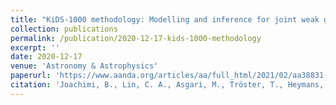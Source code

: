 ```yaml
---
title: "KiDS-1000 methodology: Modelling and inference for joint weak gravitational lensing and spectroscopic galaxy clustering analysis"
collection: publications
permalink: /publication/2020-12-17-kids-1000-methodology
excerpt: ''
date: 2020-12-17
venue: 'Astronomy & Astrophysics'
paperurl: 'https://www.aanda.org/articles/aa/full_html/2021/02/aa38831-20/aa38831-20.html'
citation: 'Joachimi, B., Lin, C. A., Asgari, M., Tröster, T., Heymans, C., Hildebrandt, H., ... & Zuntz, J. (2021). KiDS-1000 methodology: Modelling and inference for joint weak gravitational lensing and spectroscopic galaxy clustering analysis. Astronomy & Astrophysics, 646, A129.'
---
```

